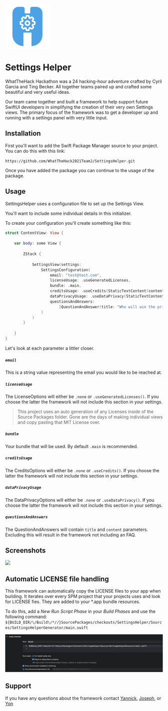 ![settingsHelperLogo](./logo.png)
    
# Settings Helper

WhatTheHack Hackathon was a 24 hacking-hour adventure crafted by Cyril Garcia and Ting Becker. All together teams paired up and crafted some beautiful and very useful ideas.

Our team came together and built a framework to help support future SwiftUI developers in simplifying the creation of their very own Settings views. The primary focus of the framework was to get a developer up and running with a settings panel with very little input.


## Installation

First you'll want to add the Swift Package Manager source to your project. You can do this with this link:

`https://github.com/WhatTheHack2021TeamJ/SettingsHelper.git`

Once you have added the package you can continue to the usage of the package.

## Usage

SettingsHelper uses a configuration file to set up the Settings View.

You'll want to include some individual details in this initializer.

To create your configuration you'll create something like this:

```swift
struct ContentView: View {

    var body: some View {
    
        ZStack {
        
            SettingsView(settings:
                SettingsConfiguration(
                    email: "test@test.com",
                    licenseUsage: .useGeneratedLicenses,
                    bundle: .main,
                    creditsUsage: .useCredits(StaticTextContent(content: "Thanks to everyone at WhatTheHack 2021 Hackathon 😊🎉")),
                    dataPrivacyUsage: .useDataPrivacy(StaticTextContent(content: "We sell all your data.")),
                    questionsAndAnswers:
                        [QuestionAndAnswer(title: "Who will win the prizes?", content: "Good question. That will be the settings framework.")]
                )
            )
        }
        
    }
}
```

Let's look at each parameter a littler closer.

##### `email`

This is a string value representing the email you would like to be reached at.

##### `licenseUsage`

The LicenseOptions will either be `.none` or `.useGeneratedLicenses()`. If you choose the latter the framework will not include this section in your settings.

> This project uses an auto generation of any Licenses inside of the Source Packages folder. Gone are the days of making individual views and copy pasting that MIT License over.

##### `bundle`

Your bundle that will be used. By default `.main` is recommended.

##### `creditsUsage`

The CreditsOptions will either be `.none` or `.useCredits()`. If you choose the latter the framework will not include this section in your settings.

##### `dataPrivacyUsage`

The DataPrivacyOptions will either be `.none` or `.useDataPrivacy()`. If you choose the latter the framework will not include this section in your settings.

##### `questionsAndAnswers`

The QuestionAndAnswers will contain `title` and `content` parameters. Excluding this will result in the framework not including an FAQ.

## Screenshots

<img src="https://user-images.githubusercontent.com/18172931/104855012-2a40c480-58d8-11eb-92b0-a5b706b8446e.png" height="400" />

## Automatic LICENSE file handling

This framework can automatically copy the LICENSE files to your app when building. It iterates over every SPM project that your projects uses and look for LICENSE fies. They are added to your *.app bundle resources.

To do this, add a *New Run Script Phase* in your *Build Phases* and use the following command: `${BUILD_DIR/\/Build\/*//}SourcePackages/checkouts/SettingsHelper/Sources/SettingsHelperGenerator/main.swift`

<img src="assets/SettingsHelper Copy Licenses Run Script.png" width="600">



## Support

If you have any questions about the framework contact [Yannick](https://github.com/yrave), [Joseph](https://github.com/javb99), or [Yon](https://github.com/Yonodactyl)
